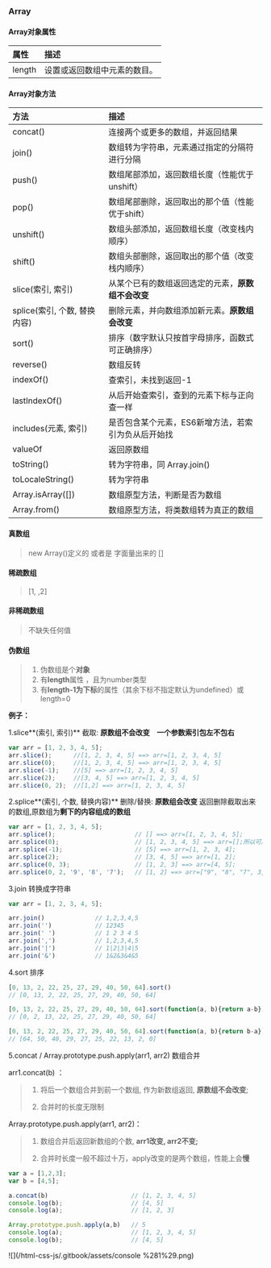 ### Array

#### Array对象属性

| 属性 | 描述 |
| :--- | :--- |
| length | 设置或返回数组中元素的数目。 |

#### Array对象方法

| 方法 | 描述 |
| :--- | :--- |
| concat\(\) | 连接两个或更多的数组，并返回结果 |
| join\(\) | 数组转为字符串，元素通过指定的分隔符进行分隔 |
| push\(\) | 数组尾部添加，返回数组长度（性能优于unshift） |
| pop\(\) | 数组尾部删除，返回取出的那个值（性能优于shift） |
| unshift\(\) | 数组头部添加，返回数组长度（改变栈内顺序） |
| shift\(\) | 数组头部删除，返回取出的那个值（改变栈内顺序） |
| slice\(索引, 索引\) | 从某个已有的数组返回选定的元素，**原数组不会改变** |
| splice\(索引, 个数, 替换内容\) | 删除元素，并向数组添加新元素。**原数组会改变** |
| sort\(\) | 排序（数字默认只按首字母排序，函数式可正确排序） |
| reverse\(\) | 数组反转 |
| indexOf\(\) | 查索引，未找到返回-1 |
| lastIndexOf\(\) | 从后开始查索引，查到的元素下标与正向查一样 |
| includes\(元素, 索引\) | 是否包含某个元素，ES6新增方法，若索引为负从后开始找 |
| valueOf | 返回原数组 |
| toString\(\) | 转为字符串，同 Array.join\(\) |
| toLocaleString\(\) | 转为字符串 |
| Array.isArray\(\[\]\) | 数组原型方法，判断是否为数组 |
| Array.from\(\) | 数组原型方法，将类数组转为真正的数组 |

#### 真数组

> new Array\(\)定义的 或者是 字面量出来的 \[\]

#### 稀疏数组

> \[1, ,2\]

#### 非稀疏数组

> 不缺失任何值

#### 伪数组

> 1. 伪数组是个**对象**
> 2. 有**length**属性 ，且为number类型
> 3. 有**length-1为下标**的属性（其余下标不指定默认为undefined）或length=0

**例子：**

1.slice**\(索引, 索引\)** 截取:    **原数组不会改变　一个参数索引包左不包右**

```javascript
var arr = [1, 2, 3, 4, 5];
arr.slice();      //[1, 2, 3, 4, 5] ==> arr=[1, 2, 3, 4, 5]
arr.slice(0);     //[1, 2, 3, 4, 5] ==> arr=[1, 2, 3, 4, 5]
arr.slice(-1);    //[5] ==> arr=[1, 2, 3, 4, 5]
arr.slice(2);     //[3, 4, 5] ==> arr=[1, 2, 3, 4, 5]
arr.slice(0, 2);  //[1,2] ==> arr=[1, 2, 3, 4, 5]
```

2.splice**\(索引, 个数, 替换内容\)** 删除/替换:   **原数组会改变** 返回删除截取出来的数组,原数组为**剩下的内容组成的数组**

```javascript
var arr = [1, 2, 3, 4, 5];
arr.splice();                      // [] ==> arr=[1, 2, 3, 4, 5];
arr.splice(0);                     // [1, 2, 3, 4, 5] ==> arr=[];所以可用来清空数组
arr.splice(-1);                    // [5] ==> arr=[1, 2, 3, 4];
arr.splice(2);                     // [3, 4, 5] ==> arr=[1, 2];
arr.splice(0, 3);                  // [1, 2, 3] ==> arr=[4, 5];
arr.splice(0, 2, '9', '8', '7');   // [1, 2] ==> arr=["9", "8", "7", 3, 4, 5];
```

3.join 转换成字符串

```javascript
var arr = [1, 2, 3, 4, 5];

arr.join()              // 1,2,3,4,5
arr.join('')            // 12345
arr.join(' ')           // 1 2 3 4 5
arr.join(',')           // 1,2,3,4,5
arr.join('|')           // 1|2|3|4|5
arr.join('&')           // 1&2&3&4&5
```

4.sort 排序

```js
[0, 13, 2, 22, 25, 27, 29, 40, 50, 64].sort()
// [0, 13, 2, 22, 25, 27, 29, 40, 50, 64]

[0, 13, 2, 22, 25, 27, 29, 40, 50, 64].sort(function(a, b){return a-b})
// [0, 2, 13, 22, 25, 27, 29, 40, 50, 64]

[0, 13, 2, 22, 25, 27, 29, 40, 50, 64].sort(function(a, b){return b-a})
// [64, 50, 40, 29, 27, 25, 22, 13, 2, 0]
```

5.concat / Array.prototype.push.apply\(arr1, arr2\) 数组合并

arr1.concat\(b\) ：

> 1. 将后一个数组合并到前一个数组, 作为新数组返回, **原数组不会改变**;
>
> 2. 合并时的长度无限制

Array.prototype.push.apply\(arr1, arr2\)：

> 1. 数组合并后返回新数组的个数, **arr1改变, arr2不变;**
>
> 2. 合并时长度一般不超过十万，apply改变的是两个数组，性能上会**慢**

```javascript
var a = [1,2,3];
var b = [4,5];

a.concat(b)                       // [1, 2, 3, 4, 5]
console.log(b);                   // [4, 5]
console.log(a);                   // [1, 2, 3]

Array.prototype.push.apply(a,b)   // 5 
console.log(a);                   // [1, 2, 3, 4, 5]
console.log(b);                   // [4, 5]
```

![](/html-css-js/.gitbook/assets/console %281%29.png)

### 



